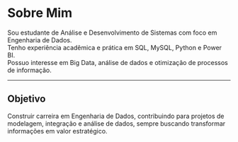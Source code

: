 # Sobre Mim

Sou estudante de Análise e Desenvolvimento de Sistemas com foco em Engenharia de Dados.  
Tenho experiência acadêmica e prática em SQL, MySQL, Python e Power BI.  
Possuo interesse em Big Data, análise de dados e otimização de processos de informação.  

---

## Objetivo
Construir carreira em Engenharia de Dados, contribuindo para projetos de modelagem, integração e análise de dados, sempre buscando transformar informações em valor estratégico.  

